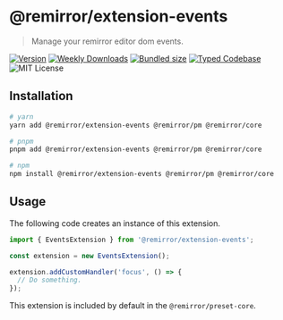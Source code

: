 # @remirror/extension-events

> Manage your remirror editor dom events.

[![Version][version]][npm] [![Weekly Downloads][downloads-badge]][npm] [![Bundled size][size-badge]][size] [![Typed Codebase][typescript]](./src/index.ts) ![MIT License][license]

[version]: https://flat.badgen.net/npm/v/@remirror/extension-events
[npm]: https://npmjs.com/package/@remirror/extension-events
[license]: https://flat.badgen.net/badge/license/MIT/purple
[size]: https://bundlephobia.com/result?p=@remirror/extension-events
[size-badge]: https://flat.badgen.net/bundlephobia/minzip/@remirror/extension-events
[typescript]: https://flat.badgen.net/badge/icon/TypeScript?icon=typescript&label
[downloads-badge]: https://badgen.net/npm/dw/@remirror/extension-events/red?icon=npm

## Installation

```bash
# yarn
yarn add @remirror/extension-events @remirror/pm @remirror/core

# pnpm
pnpm add @remirror/extension-events @remirror/pm @remirror/core

# npm
npm install @remirror/extension-events @remirror/pm @remirror/core
```

## Usage

The following code creates an instance of this extension.

```ts
import { EventsExtension } from '@remirror/extension-events';

const extension = new EventsExtension();

extension.addCustomHandler('focus', () => {
  // Do something.
});
```

This extension is included by default in the `@remirror/preset-core`.
